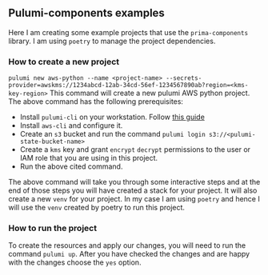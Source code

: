 ## Pulumi-components examples
Here I am creating some example projects that use the `prima-components` library.
I am using `poetry` to manage the project dependencies.
### How to create a new project
`pulumi new aws-python --name <project-name> --secrets-provider=awskms://1234abcd-12ab-34cd-56ef-1234567890ab?region=<kms-key-region>`
This command will create a new pulumi AWS python project. The above command has the following prerequisites:
* Install `pulumi-cli` on your workstation. Follow [this guide](https://www.pulumi.com/docs/get-started/install/)
* Install `aws-cli` and configure it.
* Create an `s3` bucket and run the command `pulumi login s3://<pulumi-state-bucket-name>`
* Create a `kms` key and grant `encrypt` `decrypt` permissions to the user or IAM role that you are using in this project.
* Run the above cited command.

The above command will take you through some interactive steps and at the end of those steps you will have created a stack for your project.
It will also create a new `venv` for your project. In my case I am using `poetry` and hence I will use
the `venv` created by poetry to run this project.
### How to run the project
To create the resources and apply our changes, you will need to run the command `pulumi up`. After you have checked the changes and are happy with the changes choose the `yes` option.
